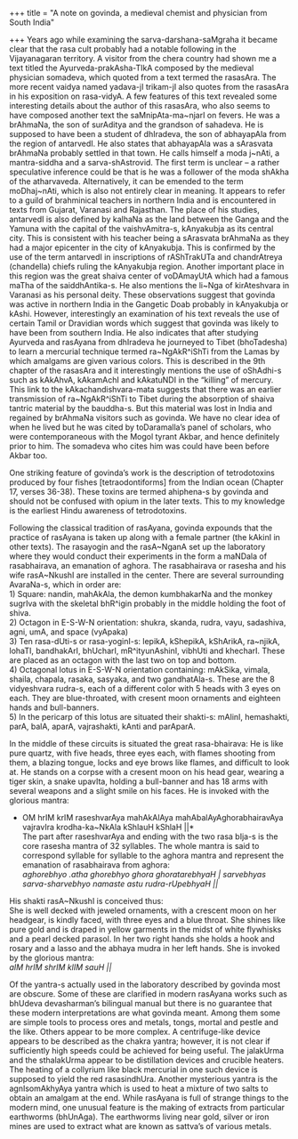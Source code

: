 +++
title = "A note on govinda, a medieval chemist and physician from South India"

+++
Years ago while examining the sarva-darshana-saMgraha it became clear
that the rasa cult probably had a notable following in the Vijayanagaran
territory. A visitor from the chera country had shown me a text titled
the Ayurveda-prakAsha-TIkA composed by the medieval physician somadeva,
which quoted from a text termed the rasasAra. The more recent vaidya
named yadava-jI trikam-jI also quotes from the rasasAra in his
exposition on rasa-vidyA. A few features of this text revealed some
interesting details about the author of this rasasAra, who also seems to
have composed another text the saMnipAta-ma\~njarI on fevers. He was a
brAhmaNa, the son of surAditya and the grandson of sahadeva. He is
supposed to have been a student of dhIradeva, the son of abhayapAla from
the region of antarvedI. He also states that abhayapAla was a sArasvata
brAhmaNa probably settled in that town. He calls himself a moda j\~nAti,
a mantra-siddha and a sarva-shAstrovid. The first term is unclear – a
rather speculative inference could be that is he was a follower of the
moda shAkha of the atharvaveda. Alternatively, it can be emended to the
term moDhaj\~nAti, which is also not entirely clear in meaning. It
appears to refer to a guild of brahminical teachers in northern India
and is encountered in texts from Gujarat, Varanasi and Rajasthan. The
place of his studies, antarvedI is also defined by kalhaNa as the land
between the Ganga and the Yamuna with the capital of the vaishvAmitra-s,
kAnyakubja as its central city. This is consistent with his teacher
being a sArasvata brAhmaNa as they had a major epicenter in the city of
kAnyakubja. This is confirmed by the use of the term antarvedI in
inscriptions of rAShTrakUTa and chandrAtreya (chandella) chiefs ruling
the kAnyakubja region. Another important place in this region was the
great shaiva center of voDAmayUtA which had a famous maTha of the
saiddhAntika-s. He also mentions the li\~Nga of kirAteshvara in Varanasi
as his personal deity. These observations suggest that govinda was
active in northern India in the Gangetic Doab probably in kAnyakubja or
kAshi. However, interestingly an examination of his text reveals the use
of certain Tamil or Dravidian words which suggest that govinda was
likely to have been from southern India. He also indicates that after
studying Ayurveda and rasAyana from dhIradeva he journeyed to Tibet
(bhoTadesha) to learn a mercurial technique termed ra\~NgAkR^iShTi from
the Lamas by which amalgams are given various colors. This is described
in the 9th chapter of the rasasAra and it interestingly mentions the use
of oShAdhi-s such as kAkAhvA, kAkamAchI and kAkatuNDI in the “killing”
of mercury. This link to the kAkachandishvara-mata suggests that there
was an earlier transmission of ra\~NgAkR^iShTi to Tibet during the
absorption of shaiva tantric material by the bauddha-s. But this
material was lost in India and regained by brAhmaNa visitors such as
govinda. We have no clear idea of when he lived but he was cited by
toDaramalla’s panel of scholars, who were contemporaneous with the Mogol
tyrant Akbar, and hence definitely prior to him. The somadeva who cites
him was could have been before Akbar too.

One striking feature of govinda’s work is the description of
tetrodotoxins produced by four fishes \[tetraodontiforms\] from the
Indian ocean (Chapter 17, verses 36-38). These toxins are termed
ahiphena-s by govinda and should not be confused with opium in the later
texts. This to my knowledge is the earliest Hindu awareness of
tetrodotoxins.

Following the classical tradition of rasAyana, govinda expounds that the
practice of rasAyana is taken up along with a female partner (the kAkinI
in other texts). The rasayogin and the rasA\~NganA set up the laboratory
where they would conduct their experiments in the form a maNDala of
rasabhairava, an emanation of aghora. The rasabhairava or rasesha and
his wife rasA\~NkushI are installed in the center. There are several
surrounding AvaraNa-s, which in order are:  
1\) Square: nandin, mahAkAla, the demon kumbhakarNa and the monkey
sugrIva with the skeletal bhR^igin probably in the middle holding the
foot of shiva.  
2\) Octagon in E-S-W-N orientation: shukra, skanda, rudra, vayu,
sadashiva, agni, umA, and space (vyApaka)  
3\) Ten rasa-dUti-s or rasa-yoginI-s: lepikA, kShepikA, kShArikA,
ra\~njikA, lohaTI, bandhakArI, bhUcharI, mR^ityunAshinI, vibhUti and
khecharI. These are placed as an octagon with the last two on top and
bottom.  
4\) Octagonal lotus in E-S-W-N orientation containing: mAkSika, vimala,
shaila, chapala, rasaka, sasyaka, and two gandhatAla-s. These are the 8
vidyeshvara rudra-s, each of a different color with 5 heads with 3 eyes
on each. They are blue-throated, with cresent moon ornaments and
eighteen hands and bull-banners.  
5\) In the pericarp of this lotus are situated their shakti-s: mAlinI,
hemashakti, parA, balA, aparA, vajrashakti, kAnti and parAparA.

In the middle of these circuits is situated the great rasa-bhairava: He
is like pure quartz, with five heads, three eyes each, with flames
shooting from them, a blazing tongue, locks and eye brows like flames,
and difficult to look at. He stands on a corpse with a cresent moon on
his head gear, wearing a tiger skin, a snake upavIta, holding a
bull-banner and has 18 arms with several weapons and a slight smile on
his faces. He is invoked with the glorious mantra:  
* OM hrIM krIM raseshvarAya mahAkAlAya mahAbalAyAghorabhairavAya
vajravIra krodha-ka\~NkAla kShlauH kShlaH ||*  
The part after raseshvarAya and ending with the two rasa bIja-s is the
core rasesha mantra of 32 syllables. The whole mantra is said to
correspond syllable for syllable to the aghora mantra and represent the
emanation of rasabhairava from aghora:  
*aghorebhyo .atha ghorebhyo ghora ghoratarebhyaH | sarvebhyas
sarva-sharvebhyo namaste astu rudra-rUpebhyaH ||*

His shakti rasA\~NkushI is conceived thus:  
She is well decked with jeweled ornaments, with a crescent moon on her
headgear, is kindly faced, with three eyes and a blue throat. She shines
like pure gold and is draped in yellow garments in the midst of white
flywhisks and a pearl decked parasol. In her two right hands she holds a
hook and rosary and a lasso and the abhaya mudra in her left hands. She
is invoked by the glorious mantra:  
*aIM hrIM shrIM klIM sauH ||*

Of the yantra-s actually used in the laboratory described by govinda
most are obscure. Some of these are clarified in modern rasAyana works
such as bhUdeva devasharman’s bilingual manual but there is no guarantee
that these modern interpretations are what govinda meant. Among them
some are simple tools to process ores and metals, tongs, mortal and
pestle and the like. Others appear to be more complex. A centrifuge-like
device appears to be described as the chakra yantra; however, it is not
clear if sufficiently high speeds could be achieved for being useful.
The jalakUrma and the sthalakUrma appear to be distillation devices and
crucible heaters. The heating of a collyrium like black mercurial in one
such device is supposed to yield the red rasasindhUra. Another
mysterious yantra is the agnIsomAkhyAya yantra which is used to heat a
mixture of two salts to obtain an amalgam at the end. While rasAyana is
full of strange things to the modern mind, one unusual feature is the
making of extracts from particular earthworms (bhUnAga). The earthworms
living near gold, silver or iron mines are used to extract what are
known as sattva’s of various metals.
